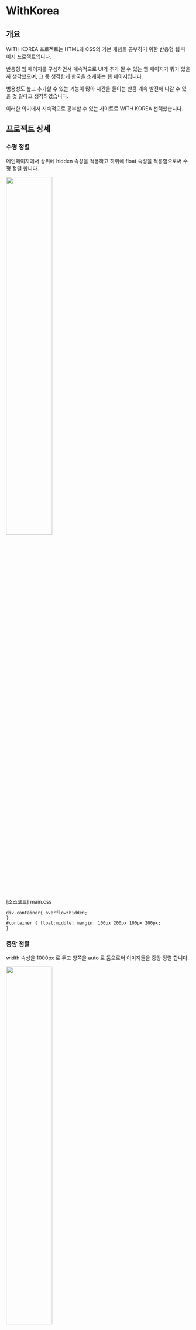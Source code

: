 # WithKorea

## 개요

WITH KOREA 프로젝트는 HTML과 CSS의 기본 개념을 공부하기 위한 반응형 웹 페이지 프로젝트입니다. 

반응형 웹 페이지를 구성하면서 계속적으로 UI가 추가 될 수 있는 웹 페이지가 뭐가 있을까 생각했으며, 그 중 생각한게 한국을 소개하는 웹 페이지입니다. 

범용성도 높고 추가할 수 있는 기능이 많아 시간을 들이는 만큼 계속 발전해 나갈 수 있을 것 같다고 생각하였습니다.

이러한 의미에서 지속적으로 공부할 수 있는 사이트로 WITH KOREA 선택했습니다.

## 프로젝트 상세

### 수평 정렬

메인페이지에서 상위에 hidden 속성을 적용하고 하위에 float 속성을 적용함으로써 수평 정렬 합니다.

<img width= "50%" src="https://github.com/HS-hyeokjin/WithKorea/assets/90303458/c8826aad-696f-49c6-8ab9-cb395ebaf177"/>

[소스코드] main.css
```
div.container{ overflow:hidden;
}
#container { float:middle; margin: 100px 200px 100px 200px;
}
```


### 중앙 정렬

width 속성을 1000px 로 두고 양쪽을 auto 로 둠으로써 이미지들을 중앙 정렬 합니다.

<img width= "50%" src="https://github.com/HS-hyeokjin/WithKorea/assets/90303458/f250d3b6-4579-4ef5-8882-592b77fcb56b"/>

[소스코드] seoul.css
```
* { margin: 0; padding: 0;
}
.a img{ display: block; width: 1000px; margin : 100px auto 100px auto; ...}
```


### One True 레이아웃을 구성

one-true 레이아웃을 이용하여 한가지 컨테이너를 구성하며,
top middle bottom 으로 나눠 각 각 제목 이미지 내용을 담당합니다.

<img width= "50%" src="https://github.com/HS-hyeokjin/WithKorea/assets/90303458/17b61d2d-0059-473a-a197-ca043fa1da6b"/>

[소스코드] seoul.css
```
#top { text-align: center; font-size: 50px; margin-bottom: 100px; margin-top: 100px;
}
#middle { margin: 0 auto 0 auto; width: 100%; height: 800px; overflow: hidden; position: relative;
}
#bottom { margin-top : 50px; margin-bottom: 30px; padding: 10px; font-size: 25px; font-family: 'Hanna', sans-serif;
}
```


### 절대 좌표를 활용

절대좌표를 사용하여 one-true 레이아웃 내에 이미지를 자유롭게 배치하였습니다.

<img width= "50%" src="https://github.com/HS-hyeokjin/WithKorea/assets/90303458/d5d00e0f-b048-41eb-92e8-9132cc0bb70a"/>

[소스코드] seoul.css
```
#right_top{ right: 20px; top: 10px; height: 380px; width: 48%;
}
#right_bottom{ right: 20px; bottom: 10px; height: 380px; width: 48%;
}
#center{ width: 100%; height: 100%;
}
#right{ right: 20px; top: 10px; height: 780px; width: 48%;
}
#left_top{ left: 20px; top: 10px; height: 380px; width: 48%;
}
#left_bottom{ left: 20px; bottom: 10px; height: 380px;
 width: 48%;
}
```


### 반응형 웹 구현

@media를 이용하여 화면이 700px 이하로 줄었을 경우 네비게이션바를 새로 정렬하도록 하였습니다.

<img width= "50%" src="https://github.com/HS-hyeokjin/WithKorea/assets/90303458/196a7766-d94d-4113-a629-a2e8de8d00a6"/>

[소스코드] top.css
```
@media screen and (max-width: 700px) { .top_bar { background-color: rgb(255, 255, 255); flex-direction: column; align-items: flex-start; margin: 0; height: 150px; } .navbar__menu li { padding: 20px 30px; display: inline-block; font-size: 20px; }
```


### 자바스크립트, 객체, 문서객체모델(DOM), jQuery 라이브러리, jQuery 플러그인 사용

자바스크립트,객체,jQuery를 사용하여 이미지를 페이드 인 하고
로고 이미지에 애니메이션 효과를 넣었습니다.
*width 700px 이상
*width 700px 이하

<img width= "50%" src="https://github.com/HS-hyeokjin/WithKorea/assets/90303458/74af3b2e-2ac3-410c-944f-b2e6c442c057"/>

[소스코드] main.js
```
$(document).ready(function(){
$(".a img").animate({width: 1600}, 2000,
 function(){}).animate({ height: 1000
 },2000,function(){ }).animate({ width: 1600
 })
 }) function over(obj)
 { obj.style.background="rgb(250, 250, 255)"; } function out(obj) { obj.style.background="white"; }
 $(document).ready(function() {
$(window).scroll( function(){ $('img').each( function(i){
 var bottom_of_element = $(this).offset().top + $(this).outerHeight(); var bottom_of_window = $(window).scrollTop() + $(window).height();
*fade in과 동시에 커지는 이미지
 if( bottom_of_window > bottom_of_element ){ $(this).animate({'opacity':'1'},700); } });
 });
});
```

[소스코드] main.css
```
.a img{ max-width: 100%; height: auto; display: block; width: 500px; margin : 0 auto 0 auto; animation: fadein 3s; -moz-animation: fadein 3s;
 -webkit-animation: fadein 3s; /* Safari and Chrome */
 -o-animation: fadein 3s; /* Opera */
 background-color: rgb(245, 250, 255); }
```


### 효과적인 디자인 구성 적용

one ture layout 과 절대좌표로 이미지를 효과적으로 배치하고
애니메이션 효과등을 활용하여 디자인을 구성 하였습니다.

<img width= "50%" src="https://github.com/HS-hyeokjin/WithKorea/assets/90303458/815511ff-7f64-4aed-93c3-b6a211b2c2c3"/>


### 오디오 및 동영상 활용
마지막으로 페이지 하단에 오디오 태그를 자동재생으로 넣어 사용자에게 음악재생을 제공했습니다.

<img width= "50%" src="https://github.com/HS-hyeokjin/WithKorea/assets/90303458/9f297948-fe19-4c81-80e8-4570deddcf6a"/>

[소스코드] index.html
```
<audio src="Upbeat Ukulele Background Music - That Positive Feeling by Alumo (1).mp3" controls autoplay></audio>
```
